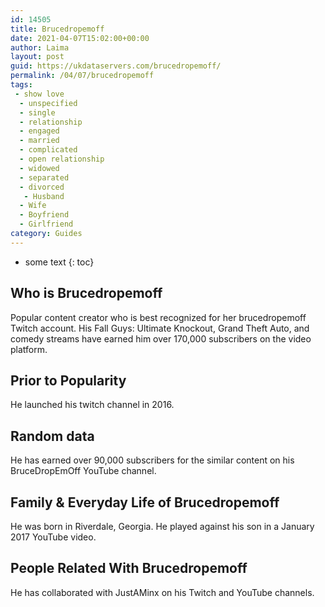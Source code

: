 ```yaml
---
id: 14505
title: Brucedropemoff
date: 2021-04-07T15:02:00+00:00
author: Laima
layout: post
guid: https://ukdataservers.com/brucedropemoff/
permalink: /04/07/brucedropemoff
tags:
 - show love
  - unspecified
  - single
  - relationship
  - engaged
  - married
  - complicated
  - open relationship
  - widowed
  - separated
  - divorced
   - Husband
  - Wife
  - Boyfriend
  - Girlfriend
category: Guides
---
```


* some text
{: toc}


## Who is Brucedropemoff
                  
                  
                  
Popular content creator who is best recognized for her brucedropemoff Twitch account. His Fall Guys: Ultimate Knockout, Grand Theft Auto, and comedy streams have earned him over 170,000 subscribers on the video platform. 
                  
              
            
              
            
                
                
                
## Prior to Popularity
                  
                  
                  
He launched his twitch channel in 2016. 
                  
              
            
              
            
                
                
                
## Random data
                  
                  
                  
He has earned over 90,000 subscribers for the similar content on his BruceDropEmOff YouTube channel. 
                  
              
            
              
            
                
                
                
## Family & Everyday Life of Brucedropemoff
                  
                  
                  
He was born in Riverdale, Georgia. He played against his son in a January 2017 YouTube video.
                  
              
            
              
            
                
                
                
## People Related With Brucedropemoff
                  
                  
                  
He has collaborated with JustAMinx on his Twitch and YouTube channels. 
                  
              
            
              
            
                
              
            
              
              
            
            
              
            
          
          
          